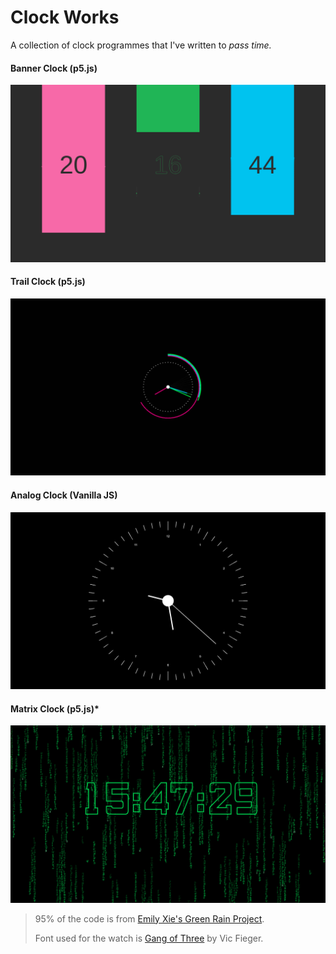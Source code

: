 # Clock Works

A collection of clock programmes that I've written to *pass time.*

#### Banner Clock (p5.js)

![Banner Clock Screenshot](screenshots/banner.png)

#### Trail Clock (p5.js)

![Trail Clock Screenshot](screenshots/trail.png)

#### Analog Clock (Vanilla JS)

![Analog Clock Screenshot](screenshots/analog.png)

#### Matrix Clock (p5.js)*

![Matrix Clock Screenshot](screenshots/matrix.png)
> 95% of the code is from [Emily Xie's Green Rain Project](https://github.com/emilyxxie/green_rain.git).
> 
> Font used for the watch is [Gang of Three](https://www.dafont.com/gang-of-three.font) by Vic Fieger.